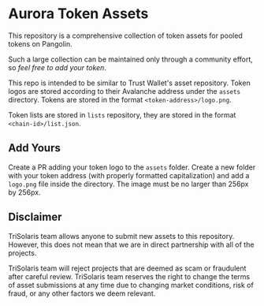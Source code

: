 # Aurora Token Assets

This repository is a comprehensive collection of token assets for pooled tokens on Pangolin.

Such a large collection can be maintained only through a community effort, so _feel free to add your token_.

This repo is intended to be similar to Trust Wallet's asset repository. Token logos are stored according to their Avalanche address under the `assets` directory. Tokens are stored in the format `<token-address>/logo.png`.

Token lists are stored in `lists` repository, they are stored in the format `<chain-id>/list.json`.

## Add Yours
Create a PR adding your token logo to the `assets` folder. Create a new folder with your token address (with properly formatted capitalization) and add a `logo.png` file inside the directory. The image must be no larger than 256px by 256px.

## Disclaimer
TriSolaris team allows anyone to submit new assets to this repository. However, this does not mean that we are in direct partnership with all of the projects.

TriSolaris team will reject projects that are deemed as scam or fraudulent after careful review. TriSolaris team reserves the right to change the terms of asset submissions at any time due to changing market conditions, risk of fraud, or any other factors we deem relevant.
